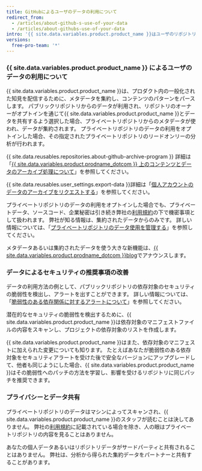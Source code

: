 ```yaml
---
title: GitHubによるユーザのデータの利用について
redirect_from:
  - /articles/about-github-s-use-of-your-data
  - /articles/about-githubs-use-of-your-data
intro: '{{ site.data.variables.product.product_name }}はユーザのリポジトリのデータを使い、ユーザを関連するツール、人々、プロジェクト、情報につなげます。'
versions:
  free-pro-team: '*'
---
```

 
### {{ site.data.variables.product.product_name }} によるユーザのデータの利用について

{{ site.data.variables.product.product_name }}は、プロダクト内の一般化された知見を配信するために、メタデータを集約し、コンテンツのパターンをパースします。 パブリックリポジトリからのデータが利用され、リポジトリのオーナーがオプトインを通じて{{ site.data.variables.product.product_name }}とデータを共有するよう選択した場合、プライベートリポジトリからのメタデータが使われ、データが集約されます。 プライベートリポジトリのデータの利用をオプトインした場合、その指定されたプライベートリポジトリのリードオンリーの分析が行われます。

{{ site.data.reusables.repositories.about-github-archive-program }} 詳細は「[{{ site.data.variables.product.prodname_dotcom }} 上のコンテンツとデータのアーカイブ処理について](/github/creating-cloning-and-archiving-repositories/about-archiving-content-and-data-on-github#about-the-github-archive-program)」を参照してください。

{{ site.data.reusables.user_settings.export-data }}詳細は「[個人アカウントのデータのアーカイブをリクエストする](/articles/requesting-an-archive-of-your-personal-account-s-data)」を参照してください。

プライベートリポジトリのデータの利用をオプトインした場合でも、プライベートデータ、ソースコード、企業秘密は引き続き弊社の[利用規約](/articles/github-terms-of-service/)の下で機密事項として扱われます。 弊社が知る情報は、集約されたデータからのみです。 詳しい情報については、「[プライベートリポジトリのデータ使用を管理する](/github/understanding-how-github-uses-and-protects-your-data/managing-data-use-settings-for-your-private-repository)」を参照してください。

メタデータあるいは集約されたデータを使う大きな新機能は、[{{ site.data.variables.product.prodname_dotcom }}blog](https://github.com/blog)でアナウンスします。

### データによるセキュリティの推奨事項の改善

データの利用方法の例として、パブリックリポジトリの依存対象のセキュリティの脆弱性を検出し、アラートを出すことができます。 詳しい情報については、「[脆弱性のある依存関係に対するアラートについて](/github/managing-security-vulnerabilities/about-alerts-for-vulnerable-dependencies)」を参照してください。

潜在的なセキュリティの脆弱性を検出するために、{{ site.data.variables.product.product_name }}は依存対象のマニフェストファイルの内容をスキャンし、プロジェクトの依存対象のリストを作成します。

{{ site.data.variables.product.product_name }}はまた、依存対象のマニフェストに加えられた変更についても知ります。 たとえばあなたが脆弱性のある依存対象をセキュリティアラートを受けた後で安全なバージョンにアップグレードして、他者も同じようにした場合、{{ site.data.variables.product.product_name }}はその脆弱性へのパッチの方法を学習し、影響を受けるリポジトリに同じパッチを推奨できます。

### プライバシーとデータ共有

プライベートリポジトリのデータはマシンによってスキャンされ、{{ site.data.variables.product.product_name }}のスタッフが読むことは決してありません。 弊社の[利用規約](/articles/github-terms-of-service/#3-access)に記載されている場合を除き、人の眼はプライベートリポジトリの内容を見ることはありません。

あなたの個人データあるいはリポジトリデータがサードパーティと共有されることはありません。 弊社は、分析から得られた集約データをパートナーと共有することがあります。
